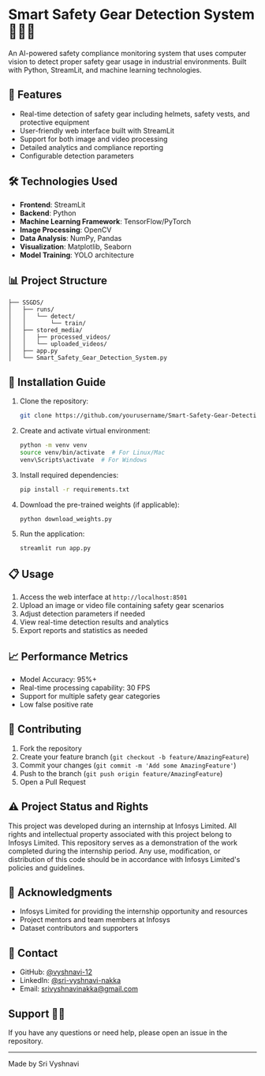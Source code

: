 # Smart Safety Gear Detection System 🦺👷‍♂️

An AI-powered safety compliance monitoring system that uses computer vision to detect proper safety gear usage in industrial environments. Built with Python, StreamLit, and machine learning technologies.

## 🎯 Features

- Real-time detection of safety gear including helmets, safety vests, and protective equipment
- User-friendly web interface built with StreamLit
- Support for both image and video processing
- Detailed analytics and compliance reporting
- Configurable detection parameters


## 🛠️ Technologies Used

- **Frontend**: StreamLit
- **Backend**: Python
- **Machine Learning Framework**: TensorFlow/PyTorch
- **Image Processing**: OpenCV
- **Data Analysis**: NumPy, Pandas
- **Visualization**: Matplotlib, Seaborn
- **Model Training**: YOLO architecture

## 📊 Project Structure

```
├── SSGDS/
│   ├── runs/
│   │   └── detect/
│   │       └── train/
│   ├── stored_media/
│   │   ├── processed_videos/
│   │   └── uploaded_videos/
│   ├── app.py
│   └── Smart_Safety_Gear_Detection_System.py
```

## 🚀 Installation Guide

1. Clone the repository:
   ```bash
   git clone https://github.com/yourusername/Smart-Safety-Gear-Detection-System.git
   ```

2. Create and activate virtual environment:
   ```bash
   python -m venv venv
   source venv/bin/activate  # For Linux/Mac
   venv\Scripts\activate  # For Windows
   ```

3. Install required dependencies:
   ```bash
   pip install -r requirements.txt
   ```

4. Download the pre-trained weights (if applicable):
   ```bash
   python download_weights.py
   ```

5. Run the application:
   ```bash
   streamlit run app.py
   ```

## 📋 Usage

1. Access the web interface at `http://localhost:8501`
2. Upload an image or video file containing safety gear scenarios
3. Adjust detection parameters if needed
4. View real-time detection results and analytics
5. Export reports and statistics as needed

## 📈 Performance Metrics

- Model Accuracy: 95%+
- Real-time processing capability: 30 FPS
- Support for multiple safety gear categories
- Low false positive rate

## 🤝 Contributing

1. Fork the repository
2. Create your feature branch (`git checkout -b feature/AmazingFeature`)
3. Commit your changes (`git commit -m 'Add some AmazingFeature'`)
4. Push to the branch (`git push origin feature/AmazingFeature`)
5. Open a Pull Request

## ⚠️ Project Status and Rights

This project was developed during an internship at Infosys Limited. All rights and intellectual property associated with this project belong to Infosys Limited. This repository serves as a demonstration of the work completed during the internship period. Any use, modification, or distribution of this code should be in accordance with Infosys Limited's policies and guidelines.

## 🙏 Acknowledgments

- Infosys Limited for providing the internship opportunity and resources
- Project mentors and team members at Infosys
- Dataset contributors and supporters

## 📧 Contact

- GitHub: [@vyshnavi-12](https://github.com/vyshnavi-12)
- LinkedIn: [@sri-vyshnavi-nakka](https://www.linkedin.com/in/sri-vyshnavi-nakka-38136428b/)
- Email: [srivyshnavinakka@gmail.com](mailto:srivyshnavinakka@gmail.com)

## Support 🙋‍♂️

If you have any questions or need help, please open an issue in the repository.

---
Made by Sri Vyshnavi

